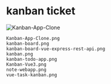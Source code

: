 # kanban ticket

![Kanban-App-Clone](./_images/Kanban-App-Clone.png, "OK")



```
Kanban-App-Clone.png
kanban-board.png
kanban-board-vue-express-rest-api.png
kanban.png
kanban-todo-app.png
Kanban-Vue3.png
note-webapp.png
vue-task-kanban.png

```
